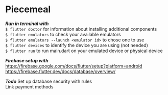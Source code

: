 # Piecemeal

***Run in terminal with***  
```$ flutter doctor``` for information about installing additional components  
```$ flutter emulators``` to check your available emulators  
```$ flutter emulators --launch <emulator id>``` to chose one to use  
```$ flutter devices``` to identify the device you are using (not needed)  
```$ flutter run``` to run main.dart on your emulated device or physical device 

***Firebase setup with***  
https://firebase.google.com/docs/flutter/setup?platform=android  
https://firebase.flutter.dev/docs/database/overview/

***Todo***
Set up database security with rules  
Link payment methods  
